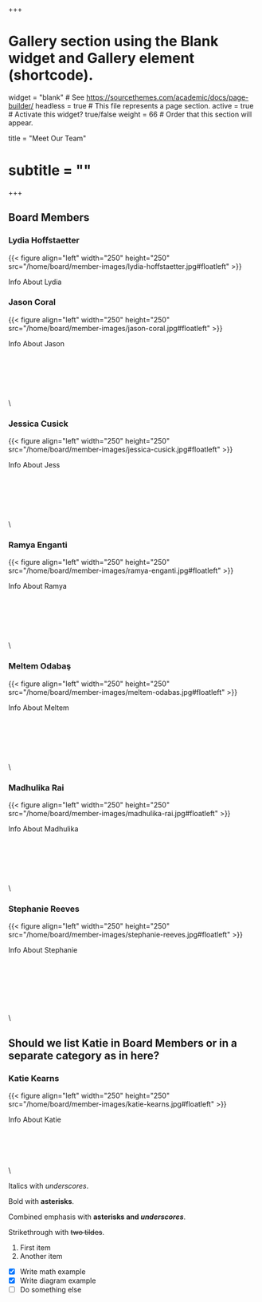 +++
# Gallery section using the Blank widget and Gallery element (shortcode).
widget = "blank"  # See https://sourcethemes.com/academic/docs/page-builder/
headless = true  # This file represents a page section.
active = true  # Activate this widget? true/false
weight = 66  # Order that this section will appear.

title = "Meet Our Team"
# subtitle = ""
+++

## Board Members

### Lydia Hoffstaetter

{{< figure align="left" width="250" height="250" src="/home/board/member-images/lydia-hoffstaetter.jpg#floatleft"  >}}

Info About Lydia 
  
  
  
  
  
  
  
  
  
  
### Jason Coral
{{<  figure align="left" width="250" height="250" src="/home/board/member-images/jason-coral.jpg#floatleft"  >}}

Info About Jason \
  \
  \
  \
  \
  \
  \
  \
### Jessica Cusick
{{< figure align="left" width="250" height="250" src="/home/board/member-images/jessica-cusick.jpg#floatleft" >}}

Info About Jess \
  \
  \
  \
  \
  \
  \
  \
### Ramya Enganti
{{< figure align="left" width="250" height="250" src="/home/board/member-images/ramya-enganti.jpg#floatleft" >}}

Info About Ramya \
  \
  \
  \
  \
  \
  \
  \
### Meltem Odabaş
{{< figure align="left" width="250" height="250" src="/home/board/member-images/meltem-odabas.jpg#floatleft"  >}}

Info About Meltem \
  \
  \
  \
  \
  \
  \
  \
### Madhulika Rai
{{< figure align="left" width="250" height="250" src="/home/board/member-images/madhulika-rai.jpg#floatleft" >}}

Info About Madhulika \
  \
  \
  \
  \
  \
  \
  \
### Stephanie Reeves
{{< figure align="left" width="250" height="250" src="/home/board/member-images/stephanie-reeves.jpg#floatleft" >}}

Info About Stephanie \
  \
  \
  \
  \
  \
  \
  \
  \
## Should we list Katie in Board Members or in a separate category as in here?

### Katie Kearns
{{< figure align="left" width="250" height="250" src="/home/board/member-images/katie-kearns.jpg#floatleft" >}}

Info About Katie \
  \
  \
  \
  \
  \
  \
  

Italics with _underscores_.

Bold with **asterisks**.

Combined emphasis with **asterisks and _underscores_**.

Strikethrough with ~~two tildes~~.

1. First item
2. Another item

- [x] Write math example
- [x] Write diagram example
- [ ] Do something else
